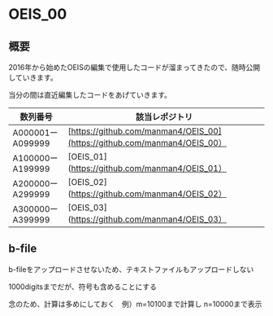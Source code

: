 # OEIS_00

## 概要

2016年から始めたOEISの編集で使用したコードが溜まってきたので、随時公開していきます。

当分の間は直近編集したコードをあげていきます。

|  数列番号  |  該当レポジトリ  |
| ---- | ---- |
|  A000001ーA099999  |  [https://github.com/manman4/OEIS_00](https://github.com/manman4/OEIS_00） |
|  A100000ーA199999  |  [OEIS_01](https://github.com/manman4/OEIS_01） |
|  A200000ーA299999  |  [OEIS_02](https://github.com/manman4/OEIS_02） |
|  A300000ーA399999  |  [OEIS_03](https://github.com/manman4/OEIS_03） |

## b-file

b-fileをアップロードさせないため、テキストファイルもアップロードしない

1000digitsまでだが、符号も含めることにする

念のため、計算は多めにしておく　例）m=10100まで計算し n=10000まで表示

